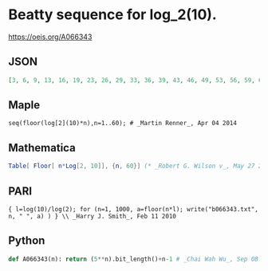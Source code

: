 # Beatty sequence for log\_2\(10\)\.
https://oeis.org/A066343
## JSON
```JSON
[3, 6, 9, 13, 16, 19, 23, 26, 29, 33, 36, 39, 43, 46, 49, 53, 56, 59, 63, 66, 69, 73, 76, 79, 83, 86, 89, 93, 96, 99, 102, 106, 109, 112, 116, 119, 122, 126, 129, 132, 136, 139, 142, 146, 149, 152, 156, 159, 162, 166, 169, 172, 176, 179, 182, 186, 189, 192, 195, 199]
```
## Maple
```Maple
seq(floor(log[2](10)*n),n=1..60); # _Martin Renner_, Apr 04 2014
```
## Mathematica
```Mathematica
Table[ Floor[ n*Log[2, 10]], {n, 60}] (* _Robert G. Wilson v_, May 27 2005 *)
```
## PARI
```PARI
{ l=log(10)/log(2); for (n=1, 1000, a=floor(n*l); write("b066343.txt", n, " ", a) ) } \\ _Harry J. Smith_, Feb 11 2010
```
## Python
```Python
def A066343(n): return (5**n).bit_length()+n-1 # _Chai Wah Wu_, Sep 08 2024
```
